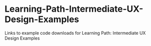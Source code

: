 # Learning-Path-Intermediate-UX-Design-Examples
Links to example code downloads for Learning Path: Intermediate UX Design Examples
